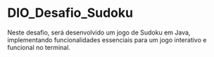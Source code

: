 # DIO_Desafio_Sudoku
Neste desafio, será desenvolvido um jogo de Sudoku em Java, implementando funcionalidades essenciais para um jogo interativo e funcional no terminal.

